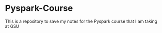 # Pyspark-Course
This is a repository to save my notes for the Pyspark course that I am taking at GSU

